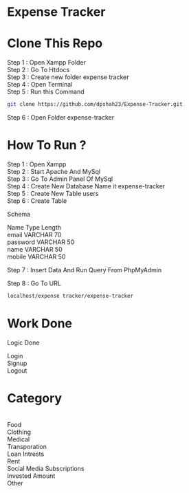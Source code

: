 # Expense Tracker

# Clone This Repo

Step 1 : Open Xampp Folder <br>
Step 2 : Go To Htdocs<br>
Step 3 : Create new folder expense tracker<br>
Step 4 : Open Terminal <br>
Step 5 : Run this Command<br>
```bash
git clone https://github.com/dpshah23/Expense-Tracker.git
```
Step 6 : Open Folder expense-tracker


# How To Run ?

Step 1 : Open Xampp<br>
Step 2 : Start Apache And MySql<br>
Step 3 : Go To Admin Panel Of MySql<br>
Step 4 : Create New Database Name it expense-tracker<br>
Step 5 : Create New Table users<br>
Step 6 : Create Table<br>

Schema 

Name               Type           Length
<br >
email              VARCHAR        70<br>
password           VARCHAR        50<br>
name               VARCHAR        50<br>
mobile             VARCHAR        50<br>

Step 7 : Insert Data And Run Query From PhpMyAdmin

Step 8 : Go To URL 
```bash
localhost/expense tracker/expense-tracker
```

# Work Done

Logic Done

Login<br>
Signup<br>
Logout<br>

# Category

<br>
Food<br>
Clothing<br>
Medical<br>
Transporation<br>
Loan Intrests<br>
Rent<br>
Social Media Subscriptions<br>
Invested Amount<br>
Other
